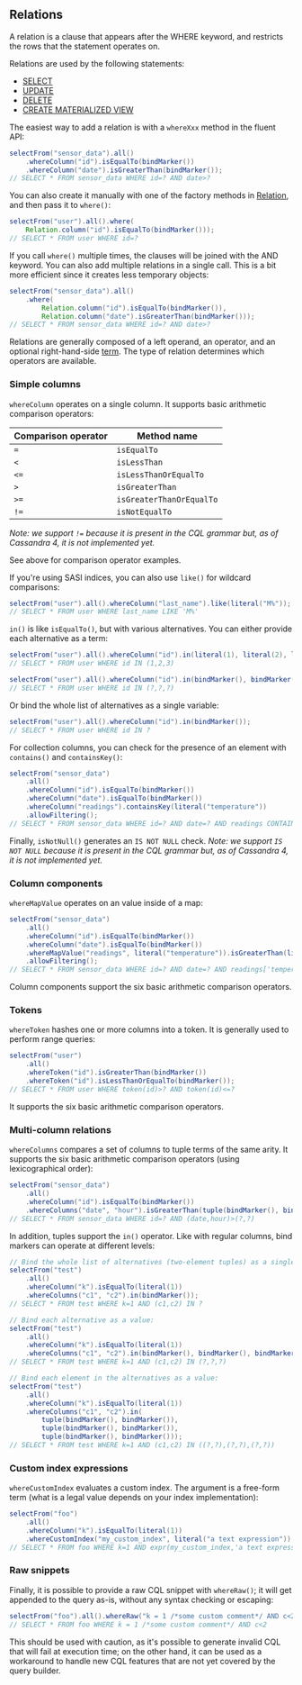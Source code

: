 <!--
Licensed to the Apache Software Foundation (ASF) under one
or more contributor license agreements.  See the NOTICE file
distributed with this work for additional information
regarding copyright ownership.  The ASF licenses this file
to you under the Apache License, Version 2.0 (the
"License"); you may not use this file except in compliance
with the License.  You may obtain a copy of the License at

  http://www.apache.org/licenses/LICENSE-2.0

Unless required by applicable law or agreed to in writing,
software distributed under the License is distributed on an
"AS IS" BASIS, WITHOUT WARRANTIES OR CONDITIONS OF ANY
KIND, either express or implied.  See the License for the
specific language governing permissions and limitations
under the License.
-->

## Relations

A relation is a clause that appears after the WHERE keyword, and restricts the rows that the
statement operates on.

Relations are used by the following statements:

* [SELECT](../select/) 
* [UPDATE](../update/)
* [DELETE](../delete/)
* [CREATE MATERIALIZED VIEW](../schema/materialized_view/)

The easiest way to add a relation is with a `whereXxx` method in the fluent API:

```java
selectFrom("sensor_data").all()
    .whereColumn("id").isEqualTo(bindMarker())
    .whereColumn("date").isGreaterThan(bindMarker());
// SELECT * FROM sensor_data WHERE id=? AND date>?
```

You can also create it manually with one of the factory methods in [Relation], and then pass it to
`where()`:

```java
selectFrom("user").all().where(
    Relation.column("id").isEqualTo(bindMarker()));
// SELECT * FROM user WHERE id=?
```

If you call `where()` multiple times, the clauses will be joined with the AND keyword. You can also
add multiple relations in a single call. This is a bit more efficient since it creates less
temporary objects: 

```java
selectFrom("sensor_data").all()
    .where(
        Relation.column("id").isEqualTo(bindMarker()),
        Relation.column("date").isGreaterThan(bindMarker()));
// SELECT * FROM sensor_data WHERE id=? AND date>?
```

Relations are generally composed of a left operand, an operator, and an optional right-hand-side
[term](../term/). The type of relation determines which operators are available.
 
### Simple columns

`whereColumn` operates on a single column. It supports basic arithmetic comparison operators:

| Comparison operator | Method name              |
|---------------------|--------------------------|
| `=`                 | `isEqualTo`              |
| `<`                 | `isLessThan`             |
| `<=`                | `isLessThanOrEqualTo`    |
| `>`                 | `isGreaterThan`          |
| `>=`                | `isGreaterThanOrEqualTo` |
| `!=`                | `isNotEqualTo`           |

*Note: we support `!=` because it is present in the CQL grammar but, as of Cassandra 4, it is not
implemented yet.*

See above for comparison operator examples.

If you're using SASI indices, you can also use `like()` for wildcard comparisons:

```java
selectFrom("user").all().whereColumn("last_name").like(literal("M%"));
// SELECT * FROM user WHERE last_name LIKE 'M%'
```

`in()` is like `isEqualTo()`, but with various alternatives. You can either provide each alternative as a
term:

```java
selectFrom("user").all().whereColumn("id").in(literal(1), literal(2), literal(3));
// SELECT * FROM user WHERE id IN (1,2,3)

selectFrom("user").all().whereColumn("id").in(bindMarker(), bindMarker(), bindMarker());
// SELECT * FROM user WHERE id IN (?,?,?)
```

Or bind the whole list of alternatives as a single variable:

```java
selectFrom("user").all().whereColumn("id").in(bindMarker());
// SELECT * FROM user WHERE id IN ?
```

For collection columns, you can check for the presence of an element with `contains()` and
`containsKey()`:

```java
selectFrom("sensor_data")
    .all()
    .whereColumn("id").isEqualTo(bindMarker())
    .whereColumn("date").isEqualTo(bindMarker())
    .whereColumn("readings").containsKey(literal("temperature"))
    .allowFiltering();
// SELECT * FROM sensor_data WHERE id=? AND date=? AND readings CONTAINS KEY 'temperature' ALLOW FILTERING
```

Finally, `isNotNull()` generates an `IS NOT NULL` check. *Note: we support `IS NOT NULL` because it
is present in the CQL grammar but, as of Cassandra 4, it is not implemented yet.*

### Column components

`whereMapValue` operates on an value inside of a map:

```java
selectFrom("sensor_data")
    .all()
    .whereColumn("id").isEqualTo(bindMarker())
    .whereColumn("date").isEqualTo(bindMarker())
    .whereMapValue("readings", literal("temperature")).isGreaterThan(literal(65))
    .allowFiltering();
// SELECT * FROM sensor_data WHERE id=? AND date=? AND readings['temperature']>65 ALLOW FILTERING
```

Column components support the six basic arithmetic comparison operators.

### Tokens

`whereToken` hashes one or more columns into a token. It is generally used to perform range queries:

```java
selectFrom("user")
    .all()
    .whereToken("id").isGreaterThan(bindMarker())
    .whereToken("id").isLessThanOrEqualTo(bindMarker());
// SELECT * FROM user WHERE token(id)>? AND token(id)<=?
```

It supports the six basic arithmetic comparison operators.

### Multi-column relations

`whereColumns` compares a set of columns to tuple terms of the same arity. It supports the six basic
arithmetic comparison operators (using lexicographical order):

```java
selectFrom("sensor_data")
    .all()
    .whereColumn("id").isEqualTo(bindMarker())
    .whereColumns("date", "hour").isGreaterThan(tuple(bindMarker(), bindMarker()));
// SELECT * FROM sensor_data WHERE id=? AND (date,hour)>(?,?)
```

In addition, tuples support the `in()` operator. Like with regular columns, bind markers can operate
at different levels:

```java
// Bind the whole list of alternatives (two-element tuples) as a single value:
selectFrom("test")
    .all()
    .whereColumn("k").isEqualTo(literal(1))
    .whereColumns("c1", "c2").in(bindMarker());
// SELECT * FROM test WHERE k=1 AND (c1,c2) IN ?

// Bind each alternative as a value:
selectFrom("test")
    .all()
    .whereColumn("k").isEqualTo(literal(1))
    .whereColumns("c1", "c2").in(bindMarker(), bindMarker(), bindMarker());
// SELECT * FROM test WHERE k=1 AND (c1,c2) IN (?,?,?)

// Bind each element in the alternatives as a value:
selectFrom("test")
    .all()
    .whereColumn("k").isEqualTo(literal(1))
    .whereColumns("c1", "c2").in(
        tuple(bindMarker(), bindMarker()),
        tuple(bindMarker(), bindMarker()),
        tuple(bindMarker(), bindMarker()));
// SELECT * FROM test WHERE k=1 AND (c1,c2) IN ((?,?),(?,?),(?,?))
```

### Custom index expressions

`whereCustomIndex` evaluates a custom index. The argument is a free-form term (what is a legal value
depends on your index implementation):

```java
selectFrom("foo")
    .all()
    .whereColumn("k").isEqualTo(literal(1))
    .whereCustomIndex("my_custom_index", literal("a text expression"));
// SELECT * FROM foo WHERE k=1 AND expr(my_custom_index,'a text expression')
```

### Raw snippets

Finally, it is possible to provide a raw CQL snippet with `whereRaw()`; it will get appended to the
query as-is, without any syntax checking or escaping:

```java
selectFrom("foo").all().whereRaw("k = 1 /*some custom comment*/ AND c<2");
// SELECT * FROM foo WHERE k = 1 /*some custom comment*/ AND c<2
```

This should be used with caution, as it's possible to generate invalid CQL that will fail at
execution time; on the other hand, it can be used as a workaround to handle new CQL features that
are not yet covered by the query builder.

[QueryBuilder]: https://docs.datastax.com/en/drivers/java/4.2/com/datastax/oss/driver/api/querybuilder/QueryBuilder.html
[Relation]:     https://docs.datastax.com/en/drivers/java/4.2/com/datastax/oss/driver/api/querybuilder/relation/Relation.html
